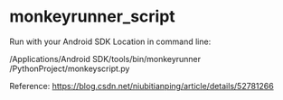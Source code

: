 # monkeyrunner_script

Run with your Android SDK Location in command line:

/Applications/Android SDK/tools/bin/monkeyrunner /PythonProject/monkeyscript.py

Reference: https://blog.csdn.net/niubitianping/article/details/52781266

